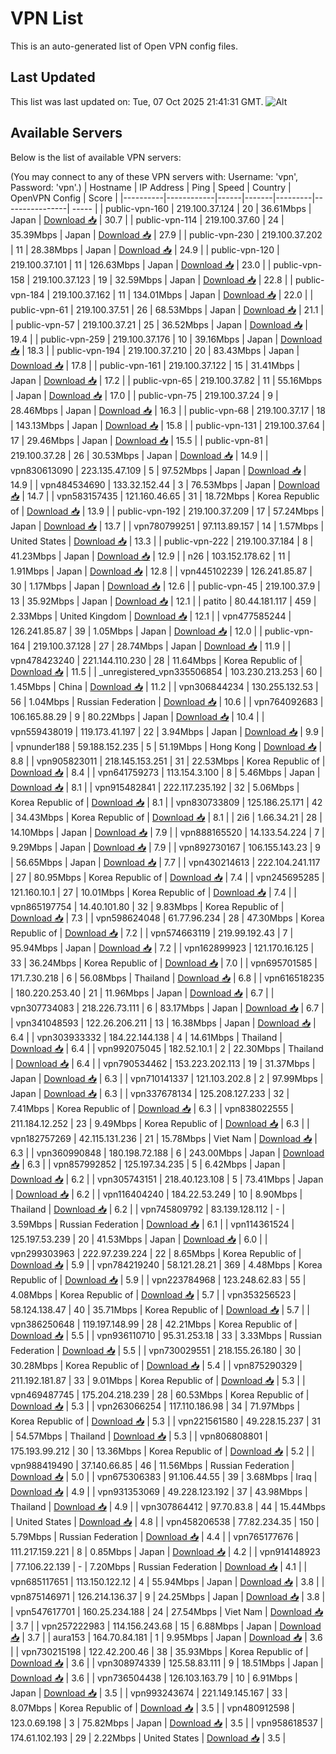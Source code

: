 # VPN List

This is an auto-generated list of Open VPN config files.

## Last Updated

This list was last updated on: Tue, 07 Oct 2025 21:41:31 GMT.
![Alt](https://repobeats.axiom.co/api/embed/186b98318ef1479477931607c1ad7d823f12451f.svg "Repobeats analytics image")

## Available Servers

Below is the list of available VPN servers:

(You may connect to any of these VPN servers with: Username: 'vpn', Password: 'vpn'.)
| Hostname | IP Address | Ping | Speed | Country | OpenVPN Config | Score |
|----------|------------|------|-------|---------|----------------| ----- |
| public-vpn-160 | 219.100.37.124 | 20 | 36.61Mbps | Japan | [Download 📥](./configs/server_0_JP.ovpn) | 30.7 |
| public-vpn-114 | 219.100.37.60 | 24 | 35.39Mbps | Japan | [Download 📥](./configs/server_1_JP.ovpn) | 27.9 |
| public-vpn-230 | 219.100.37.202 | 11 | 28.38Mbps | Japan | [Download 📥](./configs/server_2_JP.ovpn) | 24.9 |
| public-vpn-120 | 219.100.37.101 | 11 | 126.63Mbps | Japan | [Download 📥](./configs/server_3_JP.ovpn) | 23.0 |
| public-vpn-158 | 219.100.37.123 | 19 | 32.59Mbps | Japan | [Download 📥](./configs/server_4_JP.ovpn) | 22.8 |
| public-vpn-184 | 219.100.37.162 | 11 | 134.01Mbps | Japan | [Download 📥](./configs/server_5_JP.ovpn) | 22.0 |
| public-vpn-61 | 219.100.37.51 | 26 | 68.53Mbps | Japan | [Download 📥](./configs/server_6_JP.ovpn) | 21.1 |
| public-vpn-57 | 219.100.37.21 | 25 | 36.52Mbps | Japan | [Download 📥](./configs/server_7_JP.ovpn) | 19.4 |
| public-vpn-259 | 219.100.37.176 | 10 | 39.16Mbps | Japan | [Download 📥](./configs/server_8_JP.ovpn) | 18.3 |
| public-vpn-194 | 219.100.37.210 | 20 | 83.43Mbps | Japan | [Download 📥](./configs/server_9_JP.ovpn) | 17.8 |
| public-vpn-161 | 219.100.37.122 | 15 | 31.41Mbps | Japan | [Download 📥](./configs/server_10_JP.ovpn) | 17.2 |
| public-vpn-65 | 219.100.37.82 | 11 | 55.16Mbps | Japan | [Download 📥](./configs/server_11_JP.ovpn) | 17.0 |
| public-vpn-75 | 219.100.37.24 | 9 | 28.46Mbps | Japan | [Download 📥](./configs/server_12_JP.ovpn) | 16.3 |
| public-vpn-68 | 219.100.37.17 | 18 | 143.13Mbps | Japan | [Download 📥](./configs/server_13_JP.ovpn) | 15.8 |
| public-vpn-131 | 219.100.37.64 | 17 | 29.46Mbps | Japan | [Download 📥](./configs/server_14_JP.ovpn) | 15.5 |
| public-vpn-81 | 219.100.37.28 | 26 | 30.53Mbps | Japan | [Download 📥](./configs/server_15_JP.ovpn) | 14.9 |
| vpn830613090 | 223.135.47.109 | 5 | 97.52Mbps | Japan | [Download 📥](./configs/server_16_JP.ovpn) | 14.9 |
| vpn484534690 | 133.32.152.44 | 3 | 76.53Mbps | Japan | [Download 📥](./configs/server_17_JP.ovpn) | 14.7 |
| vpn583157435 | 121.160.46.65 | 31 | 18.72Mbps | Korea Republic of | [Download 📥](./configs/server_18_KR.ovpn) | 13.9 |
| public-vpn-192 | 219.100.37.209 | 17 | 57.24Mbps | Japan | [Download 📥](./configs/server_19_JP.ovpn) | 13.7 |
| vpn780799251 | 97.113.89.157 | 14 | 1.57Mbps | United States | [Download 📥](./configs/server_20_US.ovpn) | 13.3 |
| public-vpn-222 | 219.100.37.184 | 8 | 41.23Mbps | Japan | [Download 📥](./configs/server_21_JP.ovpn) | 12.9 |
| n26 | 103.152.178.62 | 11 | 1.91Mbps | Japan | [Download 📥](./configs/server_22_JP.ovpn) | 12.8 |
| vpn445102239 | 126.241.85.87 | 30 | 1.17Mbps | Japan | [Download 📥](./configs/server_23_JP.ovpn) | 12.6 |
| public-vpn-45 | 219.100.37.9 | 13 | 35.92Mbps | Japan | [Download 📥](./configs/server_24_JP.ovpn) | 12.1 |
| patito | 80.44.181.117 | 459 | 2.33Mbps | United Kingdom | [Download 📥](./configs/server_25_GB.ovpn) | 12.1 |
| vpn477585244 | 126.241.85.87 | 39 | 1.05Mbps | Japan | [Download 📥](./configs/server_26_JP.ovpn) | 12.0 |
| public-vpn-164 | 219.100.37.128 | 27 | 28.74Mbps | Japan | [Download 📥](./configs/server_27_JP.ovpn) | 11.9 |
| vpn478423240 | 221.144.110.230 | 28 | 11.64Mbps | Korea Republic of | [Download 📥](./configs/server_28_KR.ovpn) | 11.5 |
| _unregistered_vpn335506854 | 103.230.213.253 | 60 | 1.45Mbps | China | [Download 📥](./configs/server_29_CN.ovpn) | 11.2 |
| vpn306844234 | 130.255.132.53 | 56 | 1.04Mbps | Russian Federation | [Download 📥](./configs/server_30_RU.ovpn) | 10.6 |
| vpn764092683 | 106.165.88.29 | 9 | 80.22Mbps | Japan | [Download 📥](./configs/server_31_JP.ovpn) | 10.4 |
| vpn559438019 | 119.173.41.197 | 22 | 3.94Mbps | Japan | [Download 📥](./configs/server_32_JP.ovpn) | 9.9 |
| vpnunder188 | 59.188.152.235 | 5 | 51.19Mbps | Hong Kong | [Download 📥](./configs/server_33_HK.ovpn) | 8.8 |
| vpn905823011 | 218.145.153.251 | 31 | 22.53Mbps | Korea Republic of | [Download 📥](./configs/server_34_KR.ovpn) | 8.4 |
| vpn641759273 | 113.154.3.100 | 8 | 5.46Mbps | Japan | [Download 📥](./configs/server_35_JP.ovpn) | 8.1 |
| vpn915482841 | 222.117.235.192 | 32 | 5.06Mbps | Korea Republic of | [Download 📥](./configs/server_36_KR.ovpn) | 8.1 |
| vpn830733809 | 125.186.25.171 | 42 | 34.43Mbps | Korea Republic of | [Download 📥](./configs/server_37_KR.ovpn) | 8.1 |
| 2i6 | 1.66.34.21 | 28 | 14.10Mbps | Japan | [Download 📥](./configs/server_38_JP.ovpn) | 7.9 |
| vpn888165520 | 14.133.54.224 | 7 | 9.29Mbps | Japan | [Download 📥](./configs/server_39_JP.ovpn) | 7.9 |
| vpn892730167 | 106.155.143.23 | 9 | 56.65Mbps | Japan | [Download 📥](./configs/server_40_JP.ovpn) | 7.7 |
| vpn430214613 | 222.104.241.117 | 27 | 80.95Mbps | Korea Republic of | [Download 📥](./configs/server_41_KR.ovpn) | 7.4 |
| vpn245695285 | 121.160.10.1 | 27 | 10.01Mbps | Korea Republic of | [Download 📥](./configs/server_42_KR.ovpn) | 7.4 |
| vpn865197754 | 14.40.101.80 | 32 | 9.83Mbps | Korea Republic of | [Download 📥](./configs/server_43_KR.ovpn) | 7.3 |
| vpn598624048 | 61.77.96.234 | 28 | 47.30Mbps | Korea Republic of | [Download 📥](./configs/server_44_KR.ovpn) | 7.2 |
| vpn574663119 | 219.99.192.43 | 7 | 95.94Mbps | Japan | [Download 📥](./configs/server_45_JP.ovpn) | 7.2 |
| vpn162899923 | 121.170.16.125 | 33 | 36.24Mbps | Korea Republic of | [Download 📥](./configs/server_46_KR.ovpn) | 7.0 |
| vpn695701585 | 171.7.30.218 | 6 | 56.08Mbps | Thailand | [Download 📥](./configs/server_47_TH.ovpn) | 6.8 |
| vpn616518235 | 180.220.253.40 | 21 | 11.96Mbps | Japan | [Download 📥](./configs/server_48_JP.ovpn) | 6.7 |
| vpn307734083 | 218.226.73.111 | 6 | 83.17Mbps | Japan | [Download 📥](./configs/server_49_JP.ovpn) | 6.7 |
| vpn341048593 | 122.26.206.211 | 13 | 16.38Mbps | Japan | [Download 📥](./configs/server_50_JP.ovpn) | 6.4 |
| vpn303933332 | 184.22.144.138 | 4 | 14.61Mbps | Thailand | [Download 📥](./configs/server_51_TH.ovpn) | 6.4 |
| vpn992075045 | 182.52.10.1 | 2 | 22.30Mbps | Thailand | [Download 📥](./configs/server_52_TH.ovpn) | 6.4 |
| vpn790534462 | 153.223.202.113 | 19 | 31.37Mbps | Japan | [Download 📥](./configs/server_53_JP.ovpn) | 6.3 |
| vpn710141337 | 121.103.202.8 | 2 | 97.99Mbps | Japan | [Download 📥](./configs/server_54_JP.ovpn) | 6.3 |
| vpn337678134 | 125.208.127.233 | 32 | 7.41Mbps | Korea Republic of | [Download 📥](./configs/server_55_KR.ovpn) | 6.3 |
| vpn838022555 | 211.184.12.252 | 23 | 9.49Mbps | Korea Republic of | [Download 📥](./configs/server_56_KR.ovpn) | 6.3 |
| vpn182757269 | 42.115.131.236 | 21 | 15.78Mbps | Viet Nam | [Download 📥](./configs/server_57_VN.ovpn) | 6.3 |
| vpn360990848 | 180.198.72.188 | 6 | 243.00Mbps | Japan | [Download 📥](./configs/server_58_JP.ovpn) | 6.3 |
| vpn857992852 | 125.197.34.235 | 5 | 6.42Mbps | Japan | [Download 📥](./configs/server_59_JP.ovpn) | 6.2 |
| vpn305743151 | 218.40.123.108 | 5 | 73.41Mbps | Japan | [Download 📥](./configs/server_60_JP.ovpn) | 6.2 |
| vpn116404240 | 184.22.53.249 | 10 | 8.90Mbps | Thailand | [Download 📥](./configs/server_61_TH.ovpn) | 6.2 |
| vpn745809792 | 83.139.128.112 | - | 3.59Mbps | Russian Federation | [Download 📥](./configs/server_62_RU.ovpn) | 6.1 |
| vpn114361524 | 125.197.53.239 | 20 | 41.53Mbps | Japan | [Download 📥](./configs/server_63_JP.ovpn) | 6.0 |
| vpn299303963 | 222.97.239.224 | 22 | 8.65Mbps | Korea Republic of | [Download 📥](./configs/server_64_KR.ovpn) | 5.9 |
| vpn784219240 | 58.121.28.21 | 369 | 4.48Mbps | Korea Republic of | [Download 📥](./configs/server_65_KR.ovpn) | 5.9 |
| vpn223784968 | 123.248.62.83 | 55 | 4.08Mbps | Korea Republic of | [Download 📥](./configs/server_66_KR.ovpn) | 5.7 |
| vpn353256523 | 58.124.138.47 | 40 | 35.71Mbps | Korea Republic of | [Download 📥](./configs/server_67_KR.ovpn) | 5.7 |
| vpn386250648 | 119.197.148.99 | 28 | 42.21Mbps | Korea Republic of | [Download 📥](./configs/server_68_KR.ovpn) | 5.5 |
| vpn936110710 | 95.31.253.18 | 33 | 3.33Mbps | Russian Federation | [Download 📥](./configs/server_69_RU.ovpn) | 5.5 |
| vpn730029551 | 218.155.26.180 | 30 | 30.28Mbps | Korea Republic of | [Download 📥](./configs/server_70_KR.ovpn) | 5.4 |
| vpn875290329 | 211.192.181.87 | 33 | 9.01Mbps | Korea Republic of | [Download 📥](./configs/server_71_KR.ovpn) | 5.3 |
| vpn469487745 | 175.204.218.239 | 28 | 60.53Mbps | Korea Republic of | [Download 📥](./configs/server_72_KR.ovpn) | 5.3 |
| vpn263066254 | 117.110.186.98 | 34 | 71.97Mbps | Korea Republic of | [Download 📥](./configs/server_73_KR.ovpn) | 5.3 |
| vpn221561580 | 49.228.15.237 | 31 | 54.57Mbps | Thailand | [Download 📥](./configs/server_74_TH.ovpn) | 5.3 |
| vpn806808801 | 175.193.99.212 | 30 | 13.36Mbps | Korea Republic of | [Download 📥](./configs/server_75_KR.ovpn) | 5.2 |
| vpn988419490 | 37.140.66.85 | 46 | 11.56Mbps | Russian Federation | [Download 📥](./configs/server_76_RU.ovpn) | 5.0 |
| vpn675306383 | 91.106.44.55 | 39 | 3.68Mbps | Iraq | [Download 📥](./configs/server_77_IQ.ovpn) | 4.9 |
| vpn931353069 | 49.228.123.192 | 37 | 43.98Mbps | Thailand | [Download 📥](./configs/server_78_TH.ovpn) | 4.9 |
| vpn307864412 | 97.70.83.8 | 44 | 15.44Mbps | United States | [Download 📥](./configs/server_79_US.ovpn) | 4.8 |
| vpn458206538 | 77.82.234.35 | 150 | 5.79Mbps | Russian Federation | [Download 📥](./configs/server_80_RU.ovpn) | 4.4 |
| vpn765177676 | 111.217.159.221 | 8 | 0.85Mbps | Japan | [Download 📥](./configs/server_81_JP.ovpn) | 4.2 |
| vpn914148923 | 77.106.22.139 | - | 7.20Mbps | Russian Federation | [Download 📥](./configs/server_82_RU.ovpn) | 4.1 |
| vpn685117651 | 113.150.122.12 | 4 | 55.94Mbps | Japan | [Download 📥](./configs/server_83_JP.ovpn) | 3.8 |
| vpn875146971 | 126.214.136.37 | 9 | 24.25Mbps | Japan | [Download 📥](./configs/server_84_JP.ovpn) | 3.8 |
| vpn547617701 | 160.25.234.188 | 24 | 27.54Mbps | Viet Nam | [Download 📥](./configs/server_85_VN.ovpn) | 3.7 |
| vpn257222983 | 114.156.243.68 | 15 | 6.88Mbps | Japan | [Download 📥](./configs/server_86_JP.ovpn) | 3.7 |
| aura153 | 164.70.84.181 | 1 | 9.95Mbps | Japan | [Download 📥](./configs/server_87_JP.ovpn) | 3.6 |
| vpn730215198 | 122.42.200.46 | 38 | 35.93Mbps | Korea Republic of | [Download 📥](./configs/server_88_KR.ovpn) | 3.6 |
| vpn308974339 | 125.58.83.111 | 9 | 18.51Mbps | Japan | [Download 📥](./configs/server_89_JP.ovpn) | 3.6 |
| vpn736504438 | 126.103.163.79 | 10 | 6.91Mbps | Japan | [Download 📥](./configs/server_90_JP.ovpn) | 3.5 |
| vpn993243674 | 221.149.145.167 | 33 | 8.07Mbps | Korea Republic of | [Download 📥](./configs/server_91_KR.ovpn) | 3.5 |
| vpn480912598 | 123.0.69.198 | 3 | 75.82Mbps | Japan | [Download 📥](./configs/server_92_JP.ovpn) | 3.5 |
| vpn958618537 | 174.61.102.193 | 29 | 2.22Mbps | United States | [Download 📥](./configs/server_93_US.ovpn) | 3.5 |
